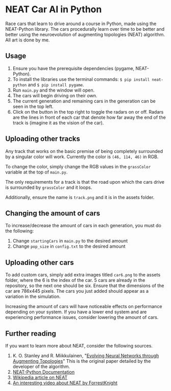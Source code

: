 # NEAT Car AI in Python
Race cars that learn to drive around a course in Python, made using the NEAT-Python library. The cars procedurally learn over time to be better and better using the neuroevolution of augmenting topologies (NEAT) algorithm. All art is done by me.

## Usage
1. Ensure you have the prerequisite dependencies (pygame, NEAT-Python).
2. To install the libraries use the terminal commands: ``$ pip install neat-python`` and ``$ pip install pygame``.
3. Run ``main.py`` and the window will open.
4. The cars will begin driving on their own.
5. The current generation and remaining cars in the generation can be seen in the top left.
6. Click on the button in the top right to toggle the radars on or off. Radars are the lines in front of each car that denote how far away the end of the track is (imagine it as the vision of the car).

## Uploading other tracks
Any track that works on the basic premise of being completely surrounded by a singular color will work. Currently the color is ``(46, 114, 46)`` in RGB.  
  
To change the color, simply change the RGB values in the ``grassColor`` variable at the top of ``main.py``.  
  
The only requirements for a track is that the road upon which the cars drive is surrounded by ``grassColor`` and it loops.
  
Additionally, ensure the name is ``track.png`` and it is in the assets folder. 

## Changing the amount of cars
To increase/decrease the amount of cars in each generation, you must do the following:  
1. Change ``startingCars`` in ``main.py`` to the desired amount
2. Change ``pop_size`` in ``config.txt`` to the desired amount

## Uploading other cars
To add custom cars, simply add extra images titled ``car6.png``  to the assets folder, where the 6 is the index of the car. 5 cars are already in the repository, so the next one should be six. Ensure that the dimensions of the car are 786x445 pixels. The cars you just added should appear as a variation in the simulation. 
  

Increasing the amount of cars will have noticeable effects on performance depending on your system. If you have a lower end system and are experiencing performance issues, consider lowering the amount of cars.

## Further reading
If you want to learn more about NEAT, consider the following sources.
1. K. O. Stanley and R. Miikkulainen, "[Evolving Neural Networks through Augmenting Topologies](https://nn.cs.utexas.edu/downloads/papers/stanley.ec02.pdf)" This is the original paper detailed by the developer of the algorithm.
2. [NEAT-Python Documentation](https://neat-python.readthedocs.io/en/latest/)
3. [Wikipedia article on NEAT](https://en.wikipedia.org/wiki/Neuroevolution_of_augmenting_topologies)
4. [An interesting video about NEAT by ForrestKnight](https://www.youtube.com/watch?v=5RR1T_-zVws)
